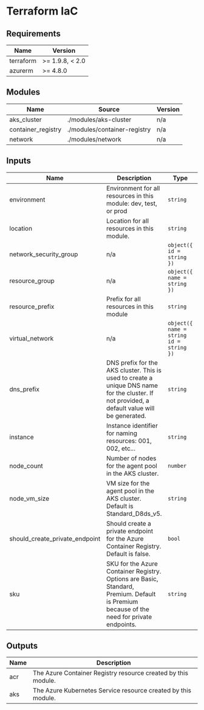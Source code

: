 <!-- BEGIN_TF_DOCS -->
<!-- markdown-table-prettify-ignore-start -->
# Terraform IaC

## Requirements

| Name | Version |
|------|---------|
| terraform | >= 1.9.8, < 2.0 |
| azurerm | >= 4.8.0 |

## Modules

| Name | Source | Version |
|------|--------|---------|
| aks\_cluster | ./modules/aks-cluster | n/a |
| container\_registry | ./modules/container-registry | n/a |
| network | ./modules/network | n/a |

## Inputs

| Name | Description | Type | Default | Required |
|------|-------------|------|---------|:--------:|
| environment | Environment for all resources in this module: dev, test, or prod | `string` | n/a | yes |
| location | Location for all resources in this module. | `string` | n/a | yes |
| network\_security\_group | n/a | ```object({ id = string })``` | n/a | yes |
| resource\_group | n/a | ```object({ name = string })``` | n/a | yes |
| resource\_prefix | Prefix for all resources in this module | `string` | n/a | yes |
| virtual\_network | n/a | ```object({ name = string id = string })``` | n/a | yes |
| dns\_prefix | DNS prefix for the AKS cluster. This is used to create a unique DNS name for the cluster. If not provided, a default value will be generated. | `string` | `null` | no |
| instance | Instance identifier for naming resources: 001, 002, etc... | `string` | `"001"` | no |
| node\_count | Number of nodes for the agent pool in the AKS cluster. | `number` | `1` | no |
| node\_vm\_size | VM size for the agent pool in the AKS cluster. Default is Standard\_D8ds\_v5. | `string` | `"Standard_D8ds_v5"` | no |
| should\_create\_private\_endpoint | Should create a private endpoint for the Azure Container Registry. Default is false. | `bool` | `false` | no |
| sku | SKU for the Azure Container Registry. Options are Basic, Standard, Premium. Default is Premium because of the need for private endpoints. | `string` | `"Premium"` | no |

## Outputs

| Name | Description |
|------|-------------|
| acr | The Azure Container Registry resource created by this module. |
| aks | The Azure Kubernetes Service resource created by this module. |
<!-- markdown-table-prettify-ignore-end -->
<!-- END_TF_DOCS -->
